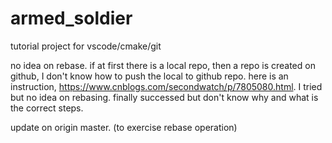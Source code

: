 # armed_soldier
tutorial project for vscode/cmake/git

no idea on rebase. if at first there is a local repo, then a repo is created on github, I don't know how to push the local to github repo. here is an instruction, https://www.cnblogs.com/secondwatch/p/7805080.html. I tried but no idea on rebasing. finally successed but don't know why and what is the correct steps.

update on origin master. (to exercise rebase operation)
